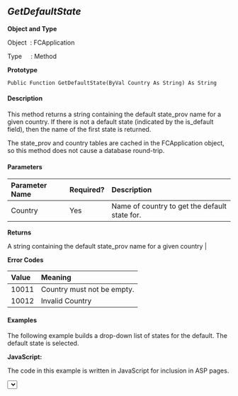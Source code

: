 _GetDefaultState_
--------------

**Object and Type**

Object  : FCApplication

Type     : Method

**Prototype**

```
Public Function GetDefaultState(ByVal Country As String) As String
``` 

#### Description

This method returns a string containing the default state_prov name for a given country. If there is not a default state (indicated by the is_default field), then the name of the first state is returned.

The state_prov and country tables are cached in the FCApplication object, so this method does not cause a database round-trip.

#### Parameters

| Parameter Name | Required? | Description |
|:--- |:--- |:--- |
| Country | Yes | Name of country to get the default state for. |

**Returns**

A string containing the default state_prov name for a given country |

**Error Codes**

| Value | Meaning |
|:--- |:--- |
| 10011 | Country must not be empty. |
| 10012 | Invalid Country |

#### Examples

The following example builds a drop-down list of states for the default. The default state is selected.

**JavaScript:**

The code in this example is written in JavaScript for inclusion in ASP pages.

<SELECT NAME="States">

<%

var defCountry = FCApp.GetDefaultCountry();

var StateList = FCApp.GetStates(defCountry);

var defState = FCApp.GetDefaultState(defCountry);

while (! StateList.EOF) { %>

  <option

  <% if (StateList("name") == defState) { %>

  selected = true <% } %> >

  <%=StateList("name")%>

  <% StateList.MoveNext; %>

  </option>

<% } %>

</SELECT>